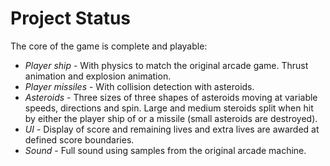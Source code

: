 # Project Status

The core of the game is complete and playable:

* *Player ship* - With physics to match the original arcade game. Thrust animation and explosion animation. 
* *Player missiles* - With collision detection with asteroids.
* *Asteroids* - Three sizes of three shapes of asteroids moving at variable speeds, directions and spin.  Large and medium steroids split when hit by either the player ship of or a missile (small asteroids are destroyed).
* *UI* - Display of score and remaining lives and extra lives are awarded at defined score boundaries.
* *Sound* - Full sound using samples from the original arcade machine.
  